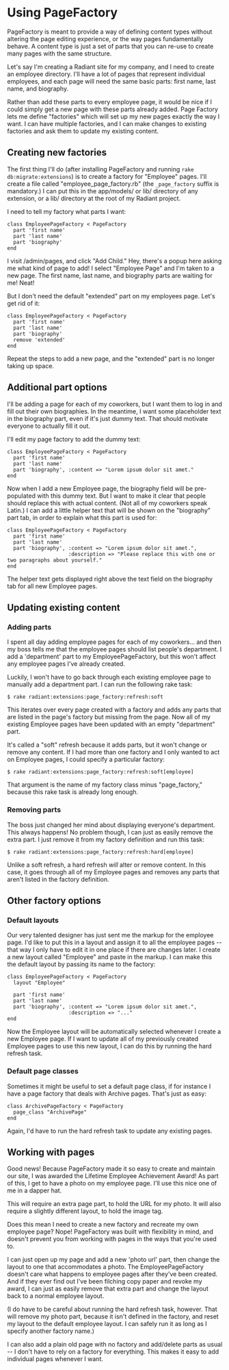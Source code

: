 # Using PageFactory

PageFactory is meant to provide a way of defining content types without altering the page editing experience, or the way pages fundamentally behave. A content type is just a set of parts that you can re-use to create many pages with the same structure.

Let's say I'm creating a Radiant site for my company, and I need to create an employee directory. I'll have a lot of pages that represent individual employees, and each page will need the same basic parts: first name, last name, and biography.

Rather than add these parts to every employee page, it would be nice if I could simply get a new page with these parts already added. Page Factory lets me define "factories" which will set up my new pages exactly the way I want. I can have multiple factories, and I can make changes to existing factories and ask them to update my existing content.

## Creating new factories

The first thing I'll do (after installing PageFactory and running `rake db:migrate:extensions`) is to create a factory for "Employee" pages. I'll create a file called "employee_page_factory.rb" (the `_page_factory` suffix is mandatory.) I can put this in the app/models/ or lib/ directory of any extension, or a lib/ directory at the root of my Radiant project.

I need to tell my factory what parts I want:

    class EmployeePageFactory < PageFactory
      part 'first name'
      part 'last name'
      part 'biography'
    end

I visit /admin/pages, and click "Add Child." Hey, there's a popup here asking me what kind of page to add! I select "Employee Page" and I'm taken to a new page. The first name, last name, and biography parts are waiting for me! Neat!

But I don't need the default "extended" part on my employees page. Let's get rid of it:

    class EmployeePageFactory < PageFactory
      part 'first name'
      part 'last name'
      part 'biography'
      remove 'extended'
    end

Repeat the steps to add a new page, and the "extended" part is no longer taking up space.

## Additional part options

I'll be adding a page for each of my coworkers, but I want them to log in and fill out their own biographies. In the meantime, I want some placeholder text in the biography part, even if it's just dummy text. That should motivate everyone to actually fill it out.

I'll edit my page factory to add the dummy text:

    class EmployeePageFactory < PageFactory
      part 'first name'
      part 'last name'
      part 'biography', :content => "Lorem ipsum dolor sit amet."
    end

Now when I add a new Employee page, the biography field will be pre-populated with this dummy text. But I want to make it clear that people should replace this with actual content. (Not all of my coworkers speak Latin.) I can add a little helper text that will be shown on the "biography" part tab, in order to explain what this part is used for:

    class EmployeePageFactory < PageFactory
      part 'first name'
      part 'last name'
      part 'biography', :content => "Lorem ipsum dolor sit amet.",
                        :description => "Please replace this with one or two paragraphs about yourself."
    end

The helper text gets displayed right above the text field on the biography tab for all new Employee pages.

## Updating existing content

### Adding parts

I spent all day adding employee pages for each of my coworkers... and then my boss tells me that the employee pages should list people's department. I add a 'department' part to my EmployeePageFactory, but this won't affect any employee pages I've already created.

Luckily, I won't have to go back through each existing employee page to manually add a department part. I can run the following rake task:

    $ rake radiant:extensions:page_factory:refresh:soft

This iterates over every page created with a factory and adds any parts that are listed in the page's factory but missing from the page. Now all of my existing Employee pages have been updated with an empty "department" part.

It's called a "soft" refresh because it adds parts, but it won't change or remove any content. If I had more than one factory and I only wanted to act on Employee pages, I could specify a particular factory:

    $ rake radiant:extensions:page_factory:refresh:soft[employee]

That argument is the name of my factory class minus "page_factory," because this rake task is already long enough.

### Removing parts

The boss just changed her mind about displaying everyone's department. This always happens! No problem though, I can just as easily remove the extra part. I just remove it from my factory definition and run this task:

    $ rake radiant:extensions:page_factory:refresh:hard[employee]

Unlike a soft refresh, a hard refresh _will_ alter or remove content. In this case, it goes through all of my Employee pages and removes any parts that aren't listed in the factory definition.

## Other factory options

### Default layouts

Our very talented designer has just sent me the markup for the employee page. I'd like to put this in a layout and assign it to all the employee pages -- that way I only have to edit it in one place if there are changes later. I create a new layout called "Employee" and paste in the markup. I can make this the default layout by passing its name to the factory:

    class EmployeePageFactory < PageFactory
      layout "Employee"
      
      part 'first name'
      part 'last name'
      part 'biography', :content => "Lorem ipsum dolor sit amet.",
                        :description => "..."
    end

Now the Employee layout will be automatically selected whenever I create a new Employee page. If I want to update all of my previously created Employee pages to use this new layout, I can do this by running the hard refresh task.

### Default page classes

Sometimes it might be useful to set a default page class, if for instance I have a page factory that deals with Archive pages. That's just as easy:

    class ArchivePageFactory < PageFactory
      page_class "ArchivePage"
    end

Again, I'd have to run the hard refresh task to update any existing pages.

## Working with pages

Good news! Because PageFactory made it so easy to create and maintain our site, I was awarded the Lifetime Employee Achievement Award! As part of this, I get to have a photo on my employee page. I'll use this nice one of me in a dapper hat.

This will require an extra page part, to hold the URL for my photo. It will also require a slightly different layout, to hold the image tag.

Does this mean I need to create a new factory and recreate my own employee page? Nope! PageFactory was built with flexibility in mind, and doesn't prevent you from working with pages in the ways that you're used to.

I can just open up my page and add a new 'photo url' part, then change the layout to one that accommodates a photo. The EmployeePageFactory doesn't care what happens to employee pages after they've been created. And if they ever find out I've been filching copy paper and revoke my award, I can just as easily remove that extra part and change the layout back to a normal employee layout.

(I do have to be careful about running the hard refresh task, however. That will remove my photo part, because it isn't defined in the factory, and reset my layout to the default employee layout. I can safely run it as long as I specify another factory name.)

I can also add a plain old page with no factory and add/delete parts as usual -- I don't have to rely on a factory for everything. This makes it easy to add individual pages whenever I want.